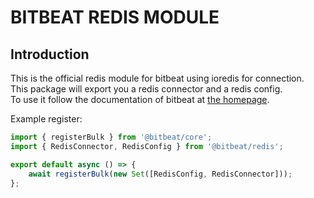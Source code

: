 # BITBEAT REDIS MODULE

## Introduction

This is the official redis module for bitbeat using ioredis for connection.<br>
This package will export you a redis connector and a redis config.<br>
To use it follow the documentation of bitbeat at [the homepage](https://bitbeat.projects.oliverfreudrich.com/#/?id=add-existing-module-extend-core).

Example register:

```typescript
import { registerBulk } from '@bitbeat/core';
import { RedisConnector, RedisConfig } from '@bitbeat/redis';

export default async () => {
    await registerBulk(new Set([RedisConfig, RedisConnector]));
};
```
